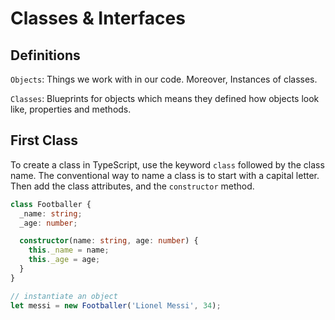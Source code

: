 # Classes & Interfaces

## Definitions

`Objects`: Things we work with in our code. Moreover, Instances of classes.

`Classes`: Blueprints for objects which means they defined how objects look like, properties and methods.

## First Class

To create a class in TypeScript, use the keyword `class` followed by the class name. The conventional way to name a class is to start with a capital letter. Then add the class attributes, and the `constructor` method.

```ts
class Footballer {
  _name: string;
  _age: number;

  constructor(name: string, age: number) {
    this._name = name;
    this._age = age;
  }
}

// instantiate an object
let messi = new Footballer('Lionel Messi', 34);
```

